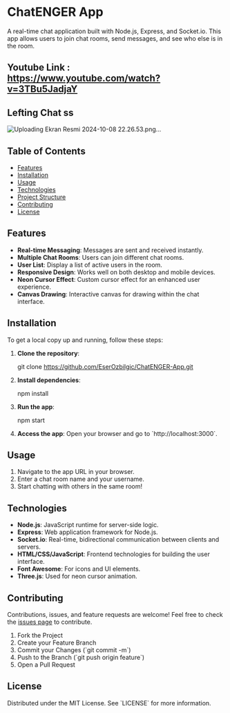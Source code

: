 # ChatENGER App

A real-time chat application built with Node.js, Express, and Socket.io. This app allows users to join chat rooms, send messages, and see who else is in the room.
## Youtube Link : https://www.youtube.com/watch?v=3TBu5JadjaY

## Lefting Chat ss
![Uploading Ekran Resmi 2024-10-08 22.26.53.png…]()

## Table of Contents
- [Features](#features)
- [Installation](#installation)
- [Usage](#usage)
- [Technologies](#technologies)
- [Project Structure](#project-structure)
- [Contributing](#contributing)
- [License](#license)

## Features
- **Real-time Messaging**: Messages are sent and received instantly.
- **Multiple Chat Rooms**: Users can join different chat rooms.
- **User List**: Display a list of active users in the room.
- **Responsive Design**: Works well on both desktop and mobile devices.
- **Neon Cursor Effect**: Custom cursor effect for an enhanced user experience.
- **Canvas Drawing**: Interactive canvas for drawing within the chat interface.

## Installation
To get a local copy up and running, follow these steps:

1. **Clone the repository**:
   
   git clone https://github.com/EserOzbilgic/ChatENGER-App.git
  

2. **Install dependencies**:
 
   npm install
   

3. **Run the app**:
  
   npm start


4. **Access the app**:
   Open your browser and go to \`http://localhost:3000\`.

## Usage
1. Navigate to the app URL in your browser.
2. Enter a chat room name and your username.
3. Start chatting with others in the same room!

## Technologies
- **Node.js**: JavaScript runtime for server-side logic.
- **Express**: Web application framework for Node.js.
- **Socket.io**: Real-time, bidirectional communication between clients and servers.
- **HTML/CSS/JavaScript**: Frontend technologies for building the user interface.
- **Font Awesome**: For icons and UI elements.
- **Three.js**: Used for neon cursor animation.



## Contributing
Contributions, issues, and feature requests are welcome! Feel free to check the [issues page](https://github.com/EserOzbilgic/ChatENGER-App/issues) to contribute.

1. Fork the Project
2. Create your Feature Branch 
3. Commit your Changes (\`git commit -m\`)
4. Push to the Branch (\`git push origin feature`)
5. Open a Pull Request

## License
Distributed under the MIT License. See \`LICENSE\` for more information.


